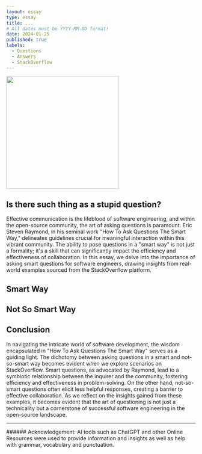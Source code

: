 ```yaml
---
layout: essay
type: essay
title: ...
# All dates must be YYYY-MM-DD format!
date: 2024-01-25
published: true
labels:
  - Questions
  - Answers
  - StackOverflow
---
```


<img width="300px" class="rounded float-start pe-4" src="good_code.png">

## Is there such thing as a stupid question?

Effective communication is the lifeblood of software engineering, and within the open-source community, the art of asking questions is paramount. Eric Steven Raymond, in his seminal work "How To Ask Questions The Smart Way," delineates guidelines crucial for meaningful interaction within this vibrant community. The ability to pose questions in a "smart way" is not just a formality; it's a skill that can significantly impact the efficiency and effectiveness of collaboration. In this essay, we delve into the importance of asking smart questions for software engineers, drawing insights from real-world examples sourced from the StackOverflow platform.

## Smart Way


## Not So Smart Way


## Conclusion

In navigating the intricate world of software development, the wisdom encapsulated in "How To Ask Questions The Smart Way" serves as a guiding light. The dichotomy between asking questions in a smart and not-so-smart way becomes evident when we explore scenarios on StackOverflow. Smart questions, as advocated by Raymond, lead to a symbiotic relationship between the inquirer and the community, fostering efficiency and effectiveness in problem-solving. On the other hand, not-so-smart questions often elicit less helpful responses, creating a barrier to effective collaboration. As we reflect on the insights gained from these examples, it becomes evident that the art of questioning is not just a technicality but a cornerstone of successful software engineering in the open-source landscape.

<hr>
###### Acknowledgement: AI tools such as ChatGPT and other Online Resources were used to provide information and insights as well as help with grammar, vocabulary and punctuation.
